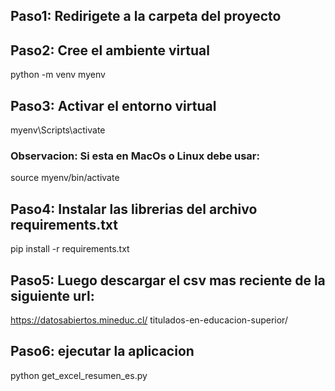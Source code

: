 ## Paso1: Redirigete a la carpeta del proyecto

## Paso2: Cree el ambiente virtual
python -m venv myenv

## Paso3: Activar el entorno virtual
myenv\Scripts\activate

### Observacion: Si esta en MacOs o Linux debe usar:
source myenv/bin/activate

## Paso4: Instalar las librerias del archivo requirements.txt
pip install -r requirements.txt

## Paso5: Luego descargar el csv mas reciente de la siguiente url:
https://datosabiertos.mineduc.cl/
titulados-en-educacion-superior/

## Paso6: ejecutar la aplicacion
python get_excel_resumen_es.py
